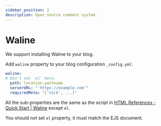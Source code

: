 ```yaml
---
sidebar_position: 2
description: Open source comment system.
---
```


# Waline

We support installing Waline to your blog.

Add `waline` property to your blog configuration `_config.yml`:

```yml
waline:
# Don't set `el` here.
  path: location.pathname
  serverURL: "'https://example.com'"
  requiredMeta: "['nick', ...]"
```

All the sub-properties are the same as the script in [HTML References - Quick Start | Waline](https://waline.js.org/en/quick-start.html#html-references) except `el`.

You should not set `el` property, it must match the EJS document.
